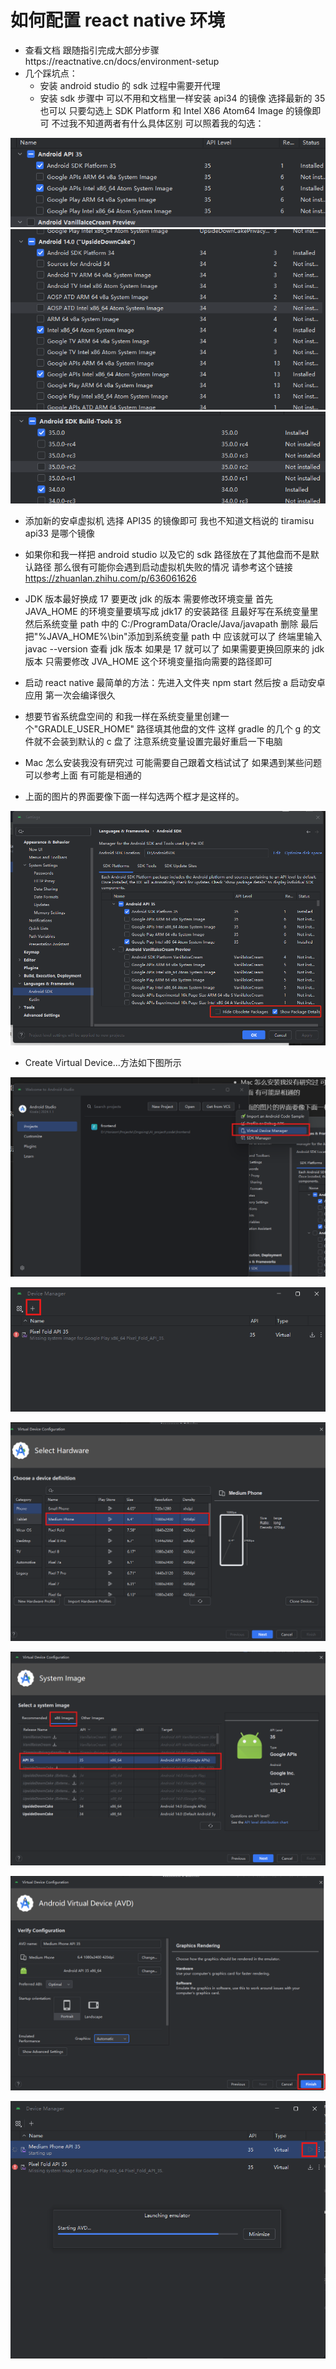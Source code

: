 # 如何配置 react native 环境

- 查看文档 跟随指引完成大部分步骤https://reactnative.cn/docs/environment-setup
- 几个踩坑点：
  - 安装 android studio 的 sdk 过程中需要开代理
  - 安装 sdk 步骤中 可以不用和文档里一样安装 api34 的镜像 选择最新的 35 也可以 只要勾选上 SDK Platform 和 Intel X86 Atom64 Image 的镜像即可 不过我不知道两者有什么具体区别
    可以照着我的勾选：

![alt text](image.png)
![alt text](image-1.png)
![alt text](image-2.png)

- 添加新的安卓虚拟机 选择 API35 的镜像即可 我也不知道文档说的 tiramisu api33 是哪个镜像

- 如果你和我一样把 android studio 以及它的 sdk 路径放在了其他盘而不是默认路径 那么很有可能你会遇到启动虚拟机失败的情况 请参考这个链接 https://zhuanlan.zhihu.com/p/636061626

- JDK 版本最好换成 17 要更改 jdk 的版本 需要修改环境变量 首先 JAVA_HOME 的环境变量要填写成 jdk17 的安装路径 且最好写在系统变量里 然后系统变量 path 中的 C:/ProgramData/Oracle/Java/javapath 删除 最后把"%JAVA_HOME%\bin"添加到系统变量 path 中 应该就可以了 终端里输入 javac --version 查看 jdk 版本 如果是 17 就可以了 如果需要更换回原来的 jdk 版本 只需要修改 JVA_HOME 这个环境变量指向需要的路径即可

- 启动 react native 最简单的方法：先进入文件夹 npm start 然后按 a 启动安卓应用 第一次会编译很久

- 想要节省系统盘空间的 和我一样在系统变量里创建一个"GRADLE_USER_HOME" 路径填其他盘的文件 这样 gradle 的几个 g 的文件就不会装到默认的 c 盘了 注意系统变量设置完最好重启一下电脑

- Mac 怎么安装我没有研究过 可能需要自己跟着文档试试了 如果遇到某些问题可以参考上面 有可能是相通的

- 上面的图片的界面要像下面一样勾选两个框才是这样的。

![alt text](image-3.png)

- Create Virtual Device...方法如下图所示

![alt text](image-4.png)

![alt text](image-5.png)

![alt text](image-6.png)

![alt text](image-7.png)

![alt text](image-8.png)

![alt text](image-9.png)
